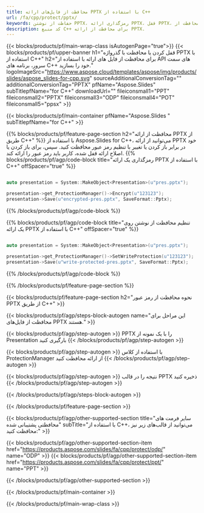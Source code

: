```yaml
---
title: محافظت از فایل‌های ارائه PPTX با استفاده از C++
url: /fa/cpp/protect/pptx/
keywords: حفاظت از نوشتن PPTX، رمزگذاری ارائه PPTX، قفل PPTX، محافظت از PPTX
description: کد منبع C++ برای محافظت از ارائه PPTX.
---
```


{{< blocks/products/pf/main-wrap-class isAutogenPage="true">}}
{{< blocks/products/pf/upper-banner h1="قفل کردن یا محافظت با گذرواژه PPTX با استفاده از C++" h2="برای محافظت از فایل های ارائه با استفاده از API های سمت سرور، برنامه های C++ خود را بسازید." logoImageSrc="https://www.aspose.cloud/templates/aspose/img/products/slides/aspose_slides-for-cpp.svg" sourceAdditionalConversionTag="" additionalConversionTag="PPTX" pfName="Aspose.Slides" subTitlepfName="for C++" downloadUrl="" fileiconsmall1="PPT" fileiconsmall2="PPTX" fileiconsmall3="ODP" fileiconsmall4="POT" fileiconsmall5="ppsx" >}}

{{< blocks/products/pf/main-container pfName="Aspose.Slides " subTitlepfName="for C++" >}}

{{% blocks/products/pf/feature-page-section  h2="محافظت از ارائه PPTX از طریق C++" %}}
با استفاده از Aspose.Slides for C++، می‌توانید از ارائه PPTX خود در برابر باز کردن یا تغییر با تنظیم رمز عبور محافظت کنید. سپس، برای باز کردن یا اصلاح ارائه قفل شده، کاربر باید رمز عبور را ارائه کند.
{{% blocks/products/pf/agp/code-block title="رمزگذاری یک ارائه PPTX با استفاده از C++" offSpacer="true" %}}

```cpp

auto presentation = System::MakeObject<Presentation>(u"pres.pptx");

presentation->get_ProtectionManager()->Encrypt(u"123123");
presentation->Save(u"encrypted-pres.pptx", SaveFormat::Pptx);
```

{{% /blocks/products/pf/agp/code-block %}}

{{% blocks/products/pf/agp/code-block title="تنظیم محافظت از نوشتن روی یک ارائه PPTX با استفاده از C++" offSpacer="true" %}}

```cpp

auto presentation = System::MakeObject<Presentation>(u"pres.pptx");

presentation->get_ProtectionManager()->SetWriteProtection(u"123123");
presentation->Save(u"write-protected-pres.pptx", SaveFormat::Pptx);
```

{{% /blocks/products/pf/agp/code-block %}}

{{% /blocks/products/pf/feature-page-section %}}

{{< blocks/products/pf/feature-page-section  h2="نحوه محافظت از رمز عبور PPTX از طریق C++" >}}

{{< blocks/products/pf/agp/steps-block-autogen name="این مراحل برای محافظت از فایل‌های PPTX هستند." >}}

{{< blocks/products/pf/agp/step-autogen >}}
PPTX را با یک نمونه از Presentation بارگیری کنید
{{< /blocks/products/pf/agp/step-autogen >}}

{{< blocks/products/pf/agp/step-autogen >}}
با استفاده از کلاس ProtectionManager از ارائه محافظت کنید
{{< /blocks/products/pf/agp/step-autogen >}}

{{< blocks/products/pf/agp/step-autogen >}}
نتیجه را در قالب PPTX ذخیره کنید
{{< /blocks/products/pf/agp/step-autogen >}}

{{< /blocks/products/pf/agp/steps-block-autogen >}}

{{< /blocks/products/pf/feature-page-section >}}

{{< blocks/products/pf/agp/other-supported-section title="سایر فرمت های محافظتی پشتیبانی شده" subTitle="با استفاده از C++، می‌توانید از قالب‌های زیر نیز محافظت کنید:" >}}

{{< blocks/products/pf/agp/other-supported-section-item href="https://products.aspose.com/slides/fa/cpp/protect/odp/" name="ODP" >}}
{{< blocks/products/pf/agp/other-supported-section-item href="https://products.aspose.com/slides/fa/cpp/protect/ppt/" name="PPT" >}}


{{< /blocks/products/pf/agp/other-supported-section >}}

{{< /blocks/products/pf/main-container >}}
    
{{< /blocks/products/pf/main-wrap-class >}}